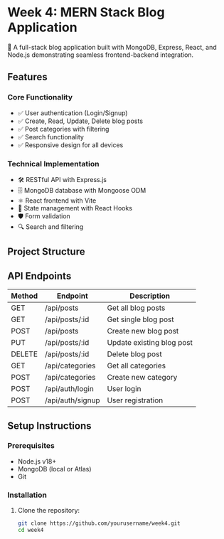 # Week 4: MERN Stack Blog Application

🚀 A full-stack blog application built with MongoDB, Express, React, and Node.js demonstrating seamless frontend-backend integration.

## Features

### Core Functionality
- ✅ User authentication (Login/Signup)
- ✅ Create, Read, Update, Delete blog posts
- ✅ Post categories with filtering
- ✅ Search functionality
- ✅ Responsive design for all devices

### Technical Implementation
- 🛠️ RESTful API with Express.js
- 🗄️ MongoDB database with Mongoose ODM
- ⚛️ React frontend with Vite
- 🔄 State management with React Hooks
- 🛡️ Form validation
- 🔍 Search and filtering

## Project Structure

## API Endpoints

| Method | Endpoint            | Description                     |
|--------|---------------------|---------------------------------|
| GET    | /api/posts          | Get all blog posts              |
| GET    | /api/posts/:id      | Get single blog post            |
| POST   | /api/posts          | Create new blog post            |
| PUT    | /api/posts/:id      | Update existing blog post       |
| DELETE | /api/posts/:id      | Delete blog post                |
| GET    | /api/categories     | Get all categories              |
| POST   | /api/categories     | Create new category             |
| POST   | /api/auth/login     | User login                      |
| POST   | /api/auth/signup    | User registration               |

## Setup Instructions

### Prerequisites
- Node.js v18+
- MongoDB (local or Atlas)
- Git

### Installation
1. Clone the repository:
   ```bash
   git clone https://github.com/yourusername/week4.git
   cd week4